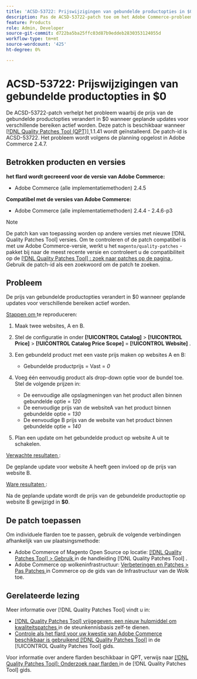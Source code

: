 ```yaml
---
title: 'ACSD-53722: Prijswijzigingen van gebundelde productopties in $0'
description: Pas de ACSD-53722-patch toe om het Adobe Commerce-probleem op te lossen waarbij de prijs van de gebundelde productopties verandert in $0 wanneer geplande updates voor verschillende bereiken actief worden.
feature: Products
role: Admin, Developer
source-git-commit: d722ba5ba25ffc03d87b9eddeb2830353124055d
workflow-type: tm+mt
source-wordcount: '425'
ht-degree: 0%

---
```


# ACSD-53722: Prijswijzigingen van gebundelde productopties in $0

De ACSD-53722-patch verhelpt het probleem waarbij de prijs van de gebundelde productopties verandert in $0 wanneer geplande updates voor verschillende bereiken actief worden. Deze patch is beschikbaar wanneer [[!DNL Quality Patches Tool (QPT)] ](https://experienceleague.adobe.com/en/docs/commerce-knowledge-base/kb/announcements/commerce-announcements/magento-quality-patches-released-new-tool-to-self-serve-quality-patches) 1.1.41 wordt geïnstalleerd. De patch-id is ACSD-53722. Het probleem wordt volgens de planning opgelost in Adobe Commerce 2.4.7.

## Betrokken producten en versies

**het flard wordt gecreeerd voor de versie van Adobe Commerce:**

* Adobe Commerce (alle implementatiemethoden) 2.4.5

**Compatibel met de versies van Adobe Commerce:**

* Adobe Commerce (alle implementatiemethoden) 2.4.4 - 2.4.6-p3

>[!NOTE]
>
>De patch kan van toepassing worden op andere versies met nieuwe [!DNL Quality Patches Tool] versies. Om te controleren of de patch compatibel is met uw Adobe Commerce-versie, werkt u het `magento/quality-patches` -pakket bij naar de meest recente versie en controleert u de compatibiliteit op de [[!DNL Quality Patches Tool] : zoek naar patches op de pagina ](https://experienceleague.adobe.com/tools/commerce-quality-patches/index.html) . Gebruik de patch-id als een zoekwoord om de patch te zoeken.

## Probleem

De prijs van gebundelde productopties verandert in $0 wanneer geplande updates voor verschillende bereiken actief worden.

<u> Stappen om </u> te reproduceren:

1. Maak twee websites, A en B.
1. Stel de configuratie in onder **[!UICONTROL Catalog]** > **[!UICONTROL Price]** > **[!UICONTROL Catalog Price Scope]** = **[!UICONTROL Website]** .
1. Een gebundeld product met een vaste prijs maken op websites A en B:

   * Gebundelde productprijs = Vast = *0*

1. Voeg één eenvoudig product als drop-down optie voor de bundel toe. Stel de volgende prijzen in:

   * De eenvoudige alle opslagmeningen van het product allen binnen gebundelde optie = *120*
   * De eenvoudige prijs van de websiteA van het product binnen gebundelde optie = *130*
   * De eenvoudige B prijs van de website van het product binnen gebundelde optie = *140*

1. Plan een update om het gebundelde product op website A uit te schakelen.

<u> Verwachte resultaten </u>:

De geplande update voor website A heeft geen invloed op de prijs van website B.

<u> Ware resultaten </u>:

Na de geplande update wordt de prijs van de gebundelde productoptie op website B gewijzigd in **$0**.

## De patch toepassen

Om individuele flarden toe te passen, gebruik de volgende verbindingen afhankelijk van uw plaatsingsmethode:

* Adobe Commerce of Magento Open Source op locatie: [[!DNL Quality Patches Tool]  > Gebruik ](https://experienceleague.adobe.com/docs/commerce-operations/tools/quality-patches-tool/usage.html) in de handleiding [!DNL Quality Patches Tool] .
* Adobe Commerce op wolkeninfrastructuur: [ Verbeteringen en Patches > Pas Patches ](https://experienceleague.adobe.com/docs/commerce-cloud-service/user-guide/develop/upgrade/apply-patches.html) in Commerce op de gids van de Infrastructuur van de Wolk toe.

## Gerelateerde lezing

Meer informatie over [!DNL Quality Patches Tool] vindt u in:

* [[!DNL Quality Patches Tool]  vrijgegeven: een nieuw hulpmiddel om kwaliteitspatches ](https://experienceleague.adobe.com/en/docs/commerce-knowledge-base/kb/announcements/commerce-announcements/magento-quality-patches-released-new-tool-to-self-serve-quality-patches) in de steunkennisbasis zelf-te dienen.
* [ Controle als het flard voor uw kwestie van Adobe Commerce beschikbaar is gebruikend  [!DNL Quality Patches Tool]](/help/tools/quality-patches-tool/patches-available-in-qpt/check-patch-for-magento-issue-with-magento-quality-patches.md) in de [!UICONTROL Quality Patches Tool] gids.


Voor informatie over andere flarden beschikbaar in QPT, verwijs naar [[!DNL Quality Patches Tool]: Onderzoek naar flarden ](https://experienceleague.adobe.com/tools/commerce-quality-patches/index.html) in de [!DNL Quality Patches Tool] gids.

